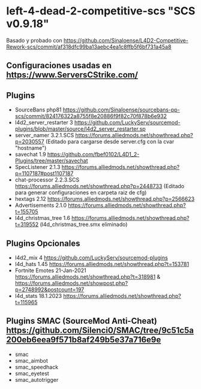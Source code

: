 # left-4-dead-2-competitive-scs "SCS v0.9.18"
Basado y probado con https://github.com/Sinaloense/L4D2-Competitive-Rework-scs/commit/af318dfc99ba13aebc4ea1c8ffb5f6bf731a45a8
## Configuraciones usadas en https://www.ServersCStrike.com/
## Plugins
- SourceBans php81 https://github.com/Sinaloense/sourcebans-pp-scs/commit/824176322a8755f8e20886f9f82c70f878b6e932
- l4d2_server_restarter 3 https://github.com/LuckyServ/sourcemod-plugins/blob/master/source/l4d2_server_restarter.sp
- server_namer 3.2.1.SCS https://forums.alliedmods.net/showthread.php?p=2030557 (Editado para cargarse desde server.cfg con la cvar "hostname")
- savechat 1.9 https://github.com/fbef0102/L4D1_2-Plugins/tree/master/savechat
- SpecListener 2.1.3 https://forums.alliedmods.net/showthread.php?p=1107187#post1107187
- chat-processor 2.2.3.SCS https://forums.alliedmods.net/showthread.php?p=2448733 (Editado para generar configuraciones en carpeta raiz de cfg)
- hextags 2.12 https://forums.alliedmods.net/showthread.php?p=2566623
- Advertisements 2.1.0 https://forums.alliedmods.net/showthread.php?t=155705
- l4d_christmas_tree 1.6 https://forums.alliedmods.net/showthread.php?t=319552 (l4d_christmas_tree.smx eliminado)
## Plugins Opcionales
- l4d2_mix 4 https://github.com/LuckyServ/sourcemod-plugins
- l4d_hats 1.45 https://forums.alliedmods.net/showthread.php?t=153781
- Fortnite Emotes 21-Jan-2021 https://forums.alliedmods.net/showthread.php?t=318981 & https://forums.alliedmods.net/showpost.php?p=2748992&postcount=197
- l4d_stats 18.1.2023 https://forums.alliedmods.net/showthread.php?t=115965
## Plugins SMAC (SourceMod Anti-Cheat) https://github.com/Silenci0/SMAC/tree/9c51c5a200eb6eea9f571b8af249b5e37a716e9e
- smac
- smac_aimbot
- smac_speedhack
- smac_eyetest
- smac_autotrigger